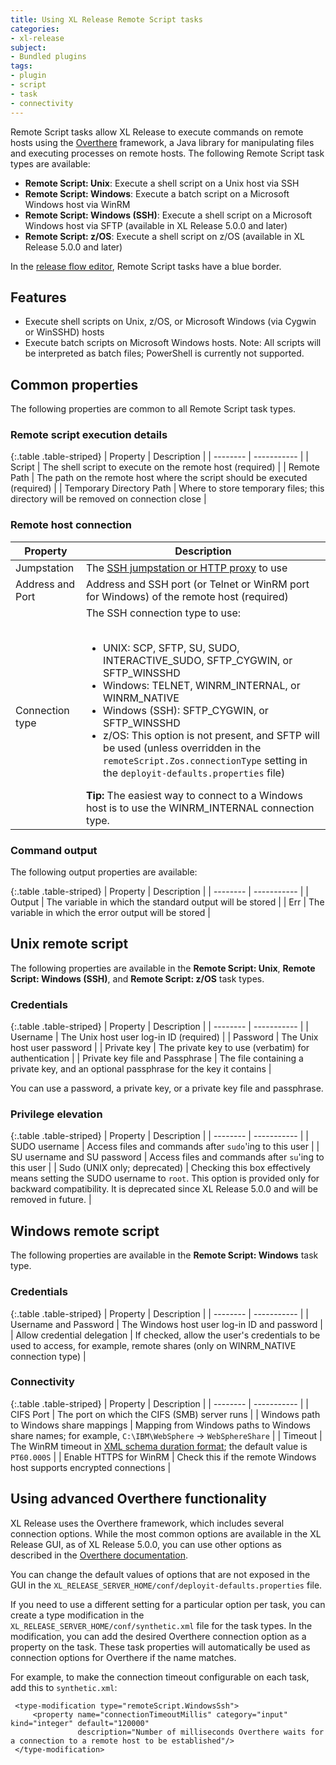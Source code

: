 ```yaml
---
title: Using XL Release Remote Script tasks
categories:
- xl-release
subject:
- Bundled plugins
tags:
- plugin
- script
- task
- connectivity
---
```


Remote Script tasks allow XL Release to execute commands on remote hosts using the [Overthere](https://github.com/xebialabs/overthere) framework, a Java library for manipulating files and executing processes on remote hosts. The following Remote Script task types are available:

* **Remote Script: Unix**: Execute a shell script on a Unix host via SSH
* **Remote Script: Windows**: Execute a batch script on a Microsoft Windows host via WinRM
* **Remote Script: Windows (SSH)**: Execute a shell script on a Microsoft Windows host via SFTP (available in XL Release 5.0.0 and later)
* **Remote Script: z/OS**: Execute a shell script on z/OS (available in XL Release 5.0.0 and later)

In the [release flow editor](/xl-release/how-to/using-the-release-flow-editor.html), Remote Script tasks have a blue border.

## Features

* Execute shell scripts on Unix, z/OS, or Microsoft Windows (via Cygwin or WinSSHD) hosts
* Execute batch scripts on Microsoft Windows hosts. Note: All scripts will be interpreted as batch files; PowerShell is currently not supported.

## Common properties

The following properties are common to all Remote Script task types.

### Remote script execution details

{:.table .table-striped}
| Property | Description |
| -------- | ----------- |
| Script | The shell script to execute on the remote host (required) |
| Remote Path | The path on the remote host where the script should be executed (required) |
| Temporary Directory Path | Where to store temporary files; this directory will be removed on connection close |

### Remote host connection

<table class="table table-striped">
<thead>
<tr>
<th>Property</th>
<th>Description</th>
</tr>
</thead>
<tbody>
<tr>
<td>Jumpstation</td>
<td>The <a href="/xl-platform/how-to/set-up-ssh.html#connect-xl-release-through-a-jumpstation-or-http-proxy">SSH jumpstation or HTTP proxy</a> to use</td>
</tr>
<tr>
<td>Address and Port</td>
<td>Address and SSH port (or Telnet or WinRM port for Windows) of the remote host (required)</td>
</tr>
<tr>
<td>Connection type</td>
<td>The SSH connection type to use:<br /><br />
<ul>
<li>UNIX: SCP, SFTP, SU, SUDO, INTERACTIVE_SUDO, SFTP_CYGWIN, or SFTP_WINSSHD</li>
<li>Windows: TELNET, WINRM_INTERNAL, or WINRM_NATIVE</li>
<li>Windows (SSH): SFTP_CYGWIN, or SFTP_WINSSHD</li>
<li>z/OS: This option is not present, and SFTP will be used (unless overridden in the <code>remoteScript.Zos.connectionType</code> setting in the <code>deployit-defaults.properties</code> file)</li>
</ul>
<b>Tip:</b> The easiest way to connect to a Windows host is to use the WINRM_INTERNAL connection type. 

</td>
</tr>
</tbody>
</table>

### Command output

The following output properties are available:

{:.table .table-striped}
| Property | Description |
| -------- | ----------- |
| Output | The variable in which the standard output will be stored |
| Err | The variable in which the error output will be stored |

## Unix remote script

The following properties are available in the **Remote Script: Unix**, **Remote Script: Windows (SSH)**, and **Remote Script: z/OS** task types.

### Credentials

{:.table .table-striped}
| Property | Description |
| -------- | ----------- |
| Username | The Unix host user log-in ID (required) |
| Password | The Unix host user password |
| Private key | The private key to use (verbatim) for authentication |
| Private key file and Passphrase | The file containing a private key, and an optional passphrase for the key it contains |

You can use a password, a private key, or a private key file and passphrase.

### Privilege elevation

{:.table .table-striped}
| Property | Description |
| -------- | ----------- |
| SUDO username | Access files and commands after `sudo`'ing to this user |
| SU username and SU password | Access files and commands after `su`'ing to this user |
| Sudo (UNIX only; deprecated) | Checking this box effectively means setting the SUDO username to `root`. This option is provided only for backward compatibility. It is deprecated since XL Release 5.0.0 and will be removed in future. |

## Windows remote script

The following properties are available in the **Remote Script: Windows** task type.

### Credentials

{:.table .table-striped}
| Property | Description |
| -------- | ----------- |
| Username and Password | The Windows host user log-in ID and password |
| Allow credential delegation | If checked, allow the user's credentials to be used to access, for example, remote shares (only on WINRM_NATIVE connection type) |

### Connectivity

{:.table .table-striped}
| Property | Description |
| -------- | ----------- |
| CIFS Port | The port on which the CIFS (SMB) server runs |
| Windows path to Windows share mappings | Mapping from Windows paths to Windows share names; for example, `C:\IBM\WebSphere` &#8594; `WebSphereShare` |
| Timeout | The WinRM timeout in [XML schema duration format](http://www.w3.org/TR/xmlschema-2/#isoformats); the default value is `PT60.000S` |
| Enable HTTPS for WinRM | Check this if the remote Windows host supports encrypted connections |

## Using advanced Overthere functionality

XL Release uses the Overthere framework, which includes several connection options. While the most common options are available in the XL Release GUI, as of XL Release 5.0.0, you can use other options as described in the [Overthere documentation](https://github.com/xebialabs/overthere/blob/master/README.md).

You can change the default values of options that are not exposed in the GUI in the `XL_RELEASE_SERVER_HOME/conf/deployit-defaults.properties` file.

If you need to use a different setting for a particular option per task, you can create a type modification in the `XL_RELEASE_SERVER_HOME/conf/synthetic.xml` file for the task types. In the modification, you can add the desired Overthere connection option as a property on the task. These task properties will automatically be used as connection options for Overthere if the name matches.

For example, to make the connection timeout configurable on each task, add this to `synthetic.xml`:

     <type-modification type="remoteScript.WindowsSsh">
         <property name="connectionTimeoutMillis" category="input" kind="integer" default="120000"
                   description="Number of milliseconds Overthere waits for a connection to a remote host to be established"/>
     </type-modification>
